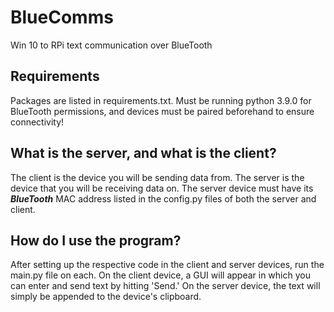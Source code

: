 # BlueComms
Win 10 to RPi text communication over BlueTooth

## Requirements
Packages are listed in requirements.txt. Must be running python 3.9.0 for BlueTooth permissions, and devices must be paired beforehand to ensure connectivity!

## What is the server, and what is the client?
The client is the device you will be sending data from. The server is the device that you will be receiving data on. The server device must have its <i><b>BlueTooth</b></i> MAC address listed in the config.py files of both the server and client.

## How do I use the program?
After setting up the respective code in the client and server devices, run the main.py file on each. On the client device, a GUI will appear in which you can enter and send text by hitting 'Send.' On the server device, the text will simply be appended to the device's clipboard.
